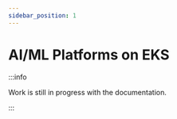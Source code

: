 ```yaml
---
sidebar_position: 1
---
```


# AI/ML Platforms on EKS

:::info

Work is still in progress with the documentation.

:::
